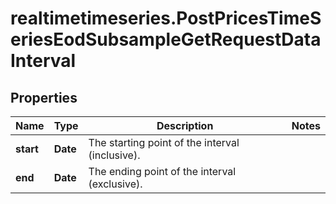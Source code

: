 # realtimetimeseries.PostPricesTimeSeriesEodSubsampleGetRequestDataInterval

## Properties

Name | Type | Description | Notes
------------ | ------------- | ------------- | -------------
**start** | **Date** | The starting point of the interval (inclusive).  | 
**end** | **Date** | The ending point of the interval (exclusive). | 


